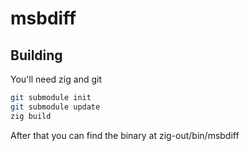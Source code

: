 # msbdiff

## Building
You'll need zig and git

```sh
git submodule init
git submodule update
zig build
```

After that you can find the binary at zig-out/bin/msbdiff